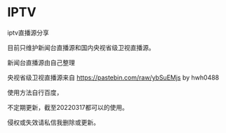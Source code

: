 # IPTV
iptv直播源分享

目前只维护新闻台直播源和国内央视省级卫视直播源。

新闻台直播源由自己整理

央视省级卫视直播源来自
https://pastebin.com/raw/ybSuEMjs 
by hwh0488


使用方法自行百度，

不定期更新，截至20220317都可以的使用。

侵权或失效请私信我删除或更新。
